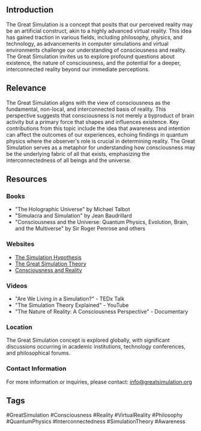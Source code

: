 ## Introduction
The Great Simulation is a concept that posits that our perceived reality may be an artificial construct, akin to a highly advanced virtual reality. This idea has gained traction in various fields, including philosophy, physics, and technology, as advancements in computer simulations and virtual environments challenge our understanding of consciousness and reality. The Great Simulation invites us to explore profound questions about existence, the nature of consciousness, and the potential for a deeper, interconnected reality beyond our immediate perceptions.

## Relevance
The Great Simulation aligns with the view of consciousness as the fundamental, non-local, and interconnected basis of reality. This perspective suggests that consciousness is not merely a byproduct of brain activity but a primary force that shapes and influences existence. Key contributions from this topic include the idea that awareness and intention can affect the outcomes of our experiences, echoing findings in quantum physics where the observer's role is crucial in determining reality. The Great Simulation serves as a metaphor for understanding how consciousness may be the underlying fabric of all that exists, emphasizing the interconnectedness of all beings and the universe.

## Resources

### Books
- "The Holographic Universe" by Michael Talbot
- "Simulacra and Simulation" by Jean Baudrillard
- "Consciousness and the Universe: Quantum Physics, Evolution, Brain, and the Multiverse" by Sir Roger Penrose and others

### Websites
- [The Simulation Hypothesis](https://www.simulationhypothesis.com)
- [The Great Simulation Theory](https://www.greatsimulationtheory.com)
- [Consciousness and Reality](https://www.consciousnessandreality.org)

### Videos
- "Are We Living in a Simulation?" - TEDx Talk
- "The Simulation Theory Explained" - YouTube
- "The Nature of Reality: A Consciousness Perspective" - Documentary

### Location
The Great Simulation concept is explored globally, with significant discussions occurring in academic institutions, technology conferences, and philosophical forums. 

### Contact Information
For more information or inquiries, please contact:
info@greatsimulation.org

## Tags
#GreatSimulation #Consciousness #Reality #VirtualReality #Philosophy #QuantumPhysics #Interconnectedness #SimulationTheory #Awareness
